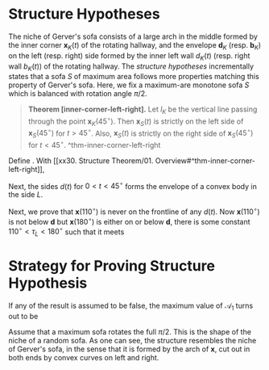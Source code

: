 # Structure Hypotheses

The niche of Gerver's sofa consists of a large arch in the middle formed by the inner corner $\mathbf{x}_K(t)$ of the rotating hallway, and the envelope $\mathbf{d}_K$ (resp. $\mathbf{b}_K$) on the left (resp. right) side formed by the inner left wall $d_K(t)$ (resp. right wall $b_K(t)$) of the rotating hallway. The _structure hypotheses_ incrementally states that a sofa $S$ of maximum area follows more properties matching this property of Gerver's sofa. Here, we fix a maximum-are monotone sofa $S$ which is balanced with rotation angle $\pi/2$.

> __Theorem [inner-corner-left-right].__ Let $l_K$ be the vertical line passing through the point $\mathbf{x}_K(45^\circ)$.  Then $\mathbf{x}_{S}(t)$ is strictly on the left side of $\mathbf{x}_{S}(45^\circ)$ for $t > 45^\circ$. Also, $\mathbf{x}_S(t)$ is strictly on the right side of $\mathbf{x}_{S}(45^\circ)$ for $t < 45^\circ$. ^thm-inner-corner-left-right

Define . With [[xx30. Structure Theorem/01. Overview#^thm-inner-corner-left-right]], 

Next, the sides $d(t)$ for $0 < t < 45^\circ$ forms the envelope of a convex body in the side $L$. 

Next, we prove that $\mathbf{x}(110^\circ)$ is never on the frontline of any $d(t)$. Now $\mathbf{x}(110^\circ)$ is not below $\mathbf{d}$ but $\mathbf{x}(180^\circ)$ is either on or below $\mathbf{d}$, there is some constant $110^\circ < \tau_L < 180^\circ$ such that it meets 

# Strategy for Proving Structure Hypothesis

If any of the result is assumed to be false, the maximum value of $\mathcal{A}_1$ turns out to be 

Assume that a maximum sofa rotates the full $\pi/2$. This is the shape of the niche of a random sofa. As one can see, the structure resembles the niche of Gerver's sofa, in the sense that it is formed by the arch of $\mathbf{x}$, cut out in both ends by convex curves on left and right. 